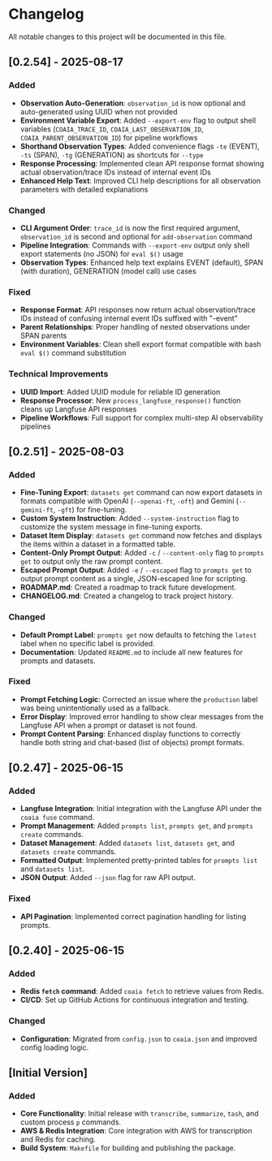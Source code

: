 # Changelog

All notable changes to this project will be documented in this file.

## [0.2.54] - 2025-08-17

### Added
- **Observation Auto-Generation**: `observation_id` is now optional and auto-generated using UUID when not provided
- **Environment Variable Export**: Added `--export-env` flag to output shell variables (`COAIA_TRACE_ID`, `COAIA_LAST_OBSERVATION_ID`, `COAIA_PARENT_OBSERVATION_ID`) for pipeline workflows
- **Shorthand Observation Types**: Added convenience flags `-te` (EVENT), `-ts` (SPAN), `-tg` (GENERATION) as shortcuts for `--type`
- **Response Processing**: Implemented clean API response format showing actual observation/trace IDs instead of internal event IDs
- **Enhanced Help Text**: Improved CLI help descriptions for all observation parameters with detailed explanations

### Changed  
- **CLI Argument Order**: `trace_id` is now the first required argument, `observation_id` is second and optional for `add-observation` command
- **Pipeline Integration**: Commands with `--export-env` output only shell export statements (no JSON) for `eval $()` usage
- **Observation Types**: Enhanced help text explains EVENT (default), SPAN (with duration), GENERATION (model call) use cases

### Fixed
- **Response Format**: API responses now return actual observation/trace IDs instead of confusing internal event IDs suffixed with "-event"
- **Parent Relationships**: Proper handling of nested observations under SPAN parents
- **Environment Variables**: Clean shell export format compatible with bash `eval $()` command substitution

### Technical Improvements
- **UUID Import**: Added UUID module for reliable ID generation
- **Response Processor**: New `process_langfuse_response()` function cleans up Langfuse API responses
- **Pipeline Workflows**: Full support for complex multi-step AI observability pipelines

## [0.2.51] - 2025-08-03

### Added
- **Fine-Tuning Export**: `datasets get` command can now export datasets in formats compatible with OpenAI (`--openai-ft`, `-oft`) and Gemini (`--gemini-ft`, `-gft`) for fine-tuning.
- **Custom System Instruction**: Added `--system-instruction` flag to customize the system message in fine-tuning exports.
- **Dataset Item Display**: `datasets get` command now fetches and displays the items within a dataset in a formatted table.
- **Content-Only Prompt Output**: Added `-c` / `--content-only` flag to `prompts get` to output only the raw prompt content.
- **Escaped Prompt Output**: Added `-e` / `--escaped` flag to `prompts get` to output prompt content as a single, JSON-escaped line for scripting.
- **ROADMAP.md**: Created a roadmap to track future development.
- **CHANGELOG.md**: Created a changelog to track project history.

### Changed
- **Default Prompt Label**: `prompts get` now defaults to fetching the `latest` label when no specific label is provided.
- **Documentation**: Updated `README.md` to include all new features for prompts and datasets.

### Fixed
- **Prompt Fetching Logic**: Corrected an issue where the `production` label was being unintentionally used as a fallback.
- **Error Display**: Improved error handling to show clear messages from the Langfuse API when a prompt or dataset is not found.
- **Prompt Content Parsing**: Enhanced display functions to correctly handle both string and chat-based (list of objects) prompt formats.

## [0.2.47] - 2025-06-15

### Added
- **Langfuse Integration**: Initial integration with the Langfuse API under the `coaia fuse` command.
- **Prompt Management**: Added `prompts list`, `prompts get`, and `prompts create` commands.
- **Dataset Management**: Added `datasets list`, `datasets get`, and `datasets create` commands.
- **Formatted Output**: Implemented pretty-printed tables for `prompts list` and `datasets list`.
- **JSON Output**: Added `--json` flag for raw API output.

### Fixed
- **API Pagination**: Implemented correct pagination handling for listing prompts.

## [0.2.40] - 2025-06-15

### Added
- **Redis `fetch` command**: Added `coaia fetch` to retrieve values from Redis.
- **CI/CD**: Set up GitHub Actions for continuous integration and testing.

### Changed
- **Configuration**: Migrated from `config.json` to `coaia.json` and improved config loading logic.

## [Initial Version]

### Added
- **Core Functionality**: Initial release with `transcribe`, `summarize`, `tash`, and custom process `p` commands.
- **AWS & Redis Integration**: Core integration with AWS for transcription and Redis for caching.
- **Build System**: `Makefile` for building and publishing the package.
